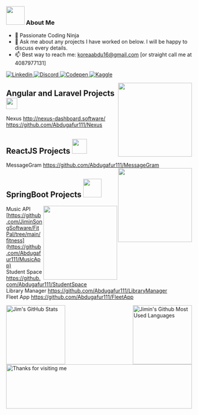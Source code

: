 <base target="_blank">

### <img src="https://raw.githubusercontent.com/aemmadi/aemmadi/master/wave.gif" width="50"> About Me
  * 🥷 Passionate Coding Ninja
  * 💬 Ask me about any projects I have worked on below. I will be happy to discuss every details.
  * 📫 Best way to reach me: koreaabdu16@gmail.com [or straight call me at 4087977131]
  
<a href="https://linkedin.com/in/abdugafur-dalerzoda/">
  <img
    alt="Linkedin"
    src="https://img.shields.io/badge/linkedin-0077B5?logo=linkedin&logoColor=white&style=for-the-badge"
  />
</a>
</a>
<a href="https://discord.com/users/">
  <img
    alt="Discord"
    src="https://img.shields.io/badge/Discord-7289DA?style=for-the-badge&logo=discord&logoColor=white"
  />
</a>
</a>
<a href="https://codepen.io/">
  <img
    alt="Codepen"
    src="https://img.shields.io/badge/Codepen-000000?style=for-the-badge&logo=codepen&logoColor=white"
  />
</a>
</a>
<a href="https://www.kaggle.com/">
  <img
    alt="Kaggle"
    src="https://img.shields.io/badge/Kaggle-035a7d?style=for-the-badge&logo=kaggle&logoColor=white"
  />
</a>

<a href="#"><img align="right" src="https://github.com/blackcater/blackcater/raw/main/images/banner.gif" width="200 " height="200" /></a>
</a>
## Angular and Laravel Projects <img height="30" src="https://github.com/remojansen/logo.ts/blob/master/ts.gif"/>  <br>
Nexus
http://nexus-dashboard.software/ <br>
https://github.com/Abdugafur111/Nexus <br>
## ReactJS Projects <img height="40" src="https://raw.githubusercontent.com/innng/innng/master/assets/kyubey.gif"/>  <br>
MessageGram
https://github.com/Abdugafur111/MessageGram <br>
<a href="#"><img align="right" src="https://media.giphy.com/media/xT9IgzoKnwFNmISR8I/giphy.gif" width="200 " height="200" /></a>



## SpringBoot Projects <img src="https://media.giphy.com/media/WUlplcMpOCEmTGBtBW/giphy.gif" width="50">
<a href="#"><img align='right' src="https://media.giphy.com/media/836HiJc7pgzy8iNXCn/giphy.gif" width="200" /></a>
Music API
[https://github.com/JiminSongSoftware/FitPal/tree/main/fitness](https://github.com/Abdugafur111/MusicApp) <br>
Student Space
https://github.com/Abdugafur111/StudentSpace <br>
Library Manager
https://github.com/Abdugafur111/LibraryManager <br>
Fleet App
https://github.com/Abdugafur111/FleetApp <br>
</a>


<a href="https://github.com/Abdugafur111">
<img height=160 align="left" src="https://github-readme-streak-stats.herokuapp.com/?user=JiminSongSoftware" alt="Jim's GitHub Stats" title="GitHub Streak"/>
<img height=160 align="right" src="https://github-readme-stats.vercel.app/api/top-langs/?username=JiminSongSoftware&layout=compact" alt="Jimin's Github Most Used Languages"/>
</a>

<img height="120" alt="Thanks for visiting me" width="100%" src="https://raw.githubusercontent.com/BrunnerLivio/brunnerlivio/master/images/marquee.svg" />
